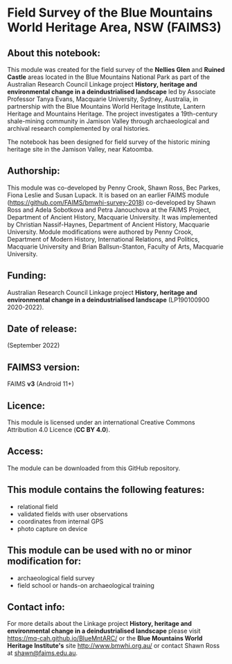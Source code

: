 # Field Survey of the Blue Mountains World Heritage Area, NSW (FAIMS3)

## About this notebook:
This module was created for the field survey of the **Nellies Glen** and **Ruined Castle** areas located in the Blue Mountains National Park as part of the Australian Research Council Linkage project **History, heritage and environmental change in a deindustrialised landscape** led by Associate Professor Tanya Evans, Macquarie University, Sydney, Australia, in partnership with the Blue Mountains World Heritage Institute, Lantern Heritage and Mountains Heritage. The project investigates a 19th-century shale-mining community in Jamison Valley through archaeological and archival research complemented by oral histories.

The notebook has been designed for field survey of the historic mining heritage site in the Jamison Valley, near Katoomba.

## Authorship:
This module was co-developed by Penny Crook, Shawn Ross, Bec Parkes, Fiona Leslie and Susan Lupack. It is based on an earlier FAIMS module (https://github.com/FAIMS/bmwhi-survey-2018) co-developed by Shawn Ross and Adela Sobotkova and Petra Janouchova at the FAIMS Project, Department of Ancient History, Macquarie University. It was implemented by Christian Nassif-Haynes, Department of Ancient History, Macquarie University. Module modifications were authored by Penny Crook, Department of Modern History, International Relations, and Politics, Macquarie University and Brian Ballsun-Stanton, Faculty of Arts, Macquarie University.

## Funding:
Australian Research Council Linkage project **History, heritage and environmental change in a deindustrialised landscape** (LP190100900 2020-2022).

## Date of release:
(September 2022)

## FAIMS3 version:
FAIMS **v3** (Android 11+)

## Licence:
This module is licensed under an international Creative Commons Attribution 4.0 Licence (**CC BY 4.0**).

## Access:
The module can be downloaded from this GitHub repository. 

## This module contains the following features:
* relational field 
* validated fields with user observations
* coordinates from internal GPS
* photo capture on device
 
## This module can be used with no or minor modification for:
* archaeological field survey
* field school or hands-on archaeological training
 
## Contact info:
For more details about the Linkage project **History, heritage and environmental change in a deindustrialised landscape** please visit https://mq-cah.github.io/BlueMntARC/ or the **Blue Mountains World Heritage Institute's** site http://www.bmwhi.org.au/ or contact Shawn Ross at shawn@faims.edu.au.
